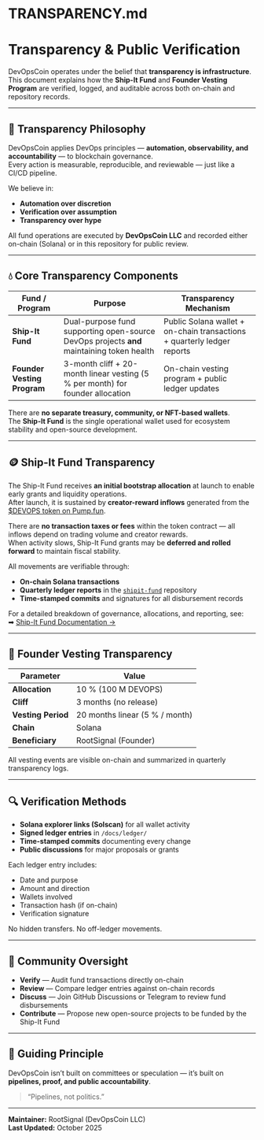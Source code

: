 # TRANSPARENCY.md

# Transparency & Public Verification

DevOpsCoin operates under the belief that **transparency is infrastructure**.  
This document explains how the **Ship-It Fund** and **Founder Vesting Program** are verified, logged, and auditable across both on-chain and repository records.

---

## 🧭 Transparency Philosophy

DevOpsCoin applies DevOps principles — **automation, observability, and accountability** — to blockchain governance.  
Every action is measurable, reproducible, and reviewable — just like a CI/CD pipeline.

We believe in:

- **Automation over discretion**
- **Verification over assumption**
- **Transparency over hype**

All fund operations are executed by **DevOpsCoin LLC** and recorded either on-chain (Solana) or in this repository for public review.

---

## 💧 Core Transparency Components

| Fund / Program              | Purpose                                                                                   | Transparency Mechanism                                                  |
| --------------------------- | ----------------------------------------------------------------------------------------- | ----------------------------------------------------------------------- |
| **Ship-It Fund**            | Dual-purpose fund supporting open-source DevOps projects **and** maintaining token health | Public Solana wallet + on-chain transactions + quarterly ledger reports |
| **Founder Vesting Program** | 3-month cliff + 20-month linear vesting (5 % per month) for founder allocation            | On-chain vesting program + public ledger updates                        |

There are **no separate treasury, community, or NFT-based wallets**.  
The **Ship-It Fund** is the single operational wallet used for ecosystem stability and open-source development.

---

## 🪙 Ship-It Fund Transparency

The Ship-It Fund receives **an initial bootstrap allocation** at launch to enable early grants and liquidity operations.  
After launch, it is sustained by **creator-reward inflows** generated from the [$DEVOPS token on Pump.fun](https://pump.fun/).

There are **no transaction taxes or fees** within the token contract — all inflows depend on trading volume and creator rewards.  
When activity slows, Ship-It Fund grants may be **deferred and rolled forward** to maintain fiscal stability.

All movements are verifiable through:

- **On-chain Solana transactions**
- **Quarterly ledger reports** in the [`shipit-fund`](https://github.com/DevOpsCoin/shipit-fund) repository
- **Time-stamped commits** and signatures for all disbursement records

For a detailed breakdown of governance, allocations, and reporting, see:  
➡ [Ship-It Fund Documentation →](../token/SHIPIT_FUND.md)

---

## 👤 Founder Vesting Transparency

| Parameter          | Value                          |
| ------------------ | ------------------------------ |
| **Allocation**     | 10 % (100 M DEVOPS)            |
| **Cliff**          | 3 months (no release)          |
| **Vesting Period** | 20 months linear (5 % / month) |
| **Chain**          | Solana                         |
| **Beneficiary**    | RootSignal (Founder)           |

All vesting events are visible on-chain and summarized in quarterly transparency logs.

---

## 🔍 Verification Methods

- **Solana explorer links (Solscan)** for all wallet activity
- **Signed ledger entries** in `/docs/ledger/`
- **Time-stamped commits** documenting every change
- **Public discussions** for major proposals or grants

Each ledger entry includes:

- Date and purpose
- Amount and direction
- Wallets involved
- Transaction hash (if on-chain)
- Verification signature

No hidden transfers. No off-ledger movements.

---

## 📢 Community Oversight

- **Verify** — Audit fund transactions directly on-chain
- **Review** — Compare ledger entries against on-chain records
- **Discuss** — Join GitHub Discussions or Telegram to review fund disbursements
- **Contribute** — Propose new open-source projects to be funded by the Ship-It Fund

---

## 🧱 Guiding Principle

DevOpsCoin isn’t built on committees or speculation — it’s built on **pipelines, proof, and public accountability**.

> “Pipelines, not politics.”

---

**Maintainer:** RootSignal (DevOpsCoin LLC)  
**Last Updated:** October 2025
